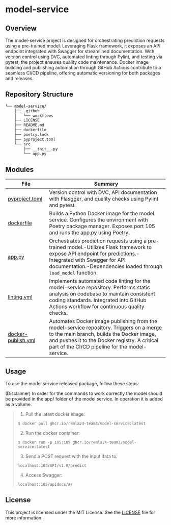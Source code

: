 # model-service

##  Overview

The model-service project is designed for orchestrating prediction requests using a pre-trained model. Leveraging Flask framework, it exposes an API endpoint integrated with Swagger for streamlined documentation. With version control using DVC, automated linting through Pylint, and testing via pytest, the project ensures quality code maintenance. Docker image building and publishing automation through GitHub Actions contribute to a seamless CI/CD pipeline, offering automatic versioning for both packages and releases. 

##  Repository Structure

```sh
└── model-service/
    ├── .github
    │   └── workflows
    ├── LICENSE
    ├── README.md
    ├── dockerfile
    ├── poetry.lock
    ├── pyproject.toml
    └── src
        ├── __init__.py
        └── app.py
```

##  Modules

| File                                                                                        | Summary                                                                                                                                                        |
| ---                                                                                         | ---                                                                                                                                                            |
| [pyproject.toml](https://github.com/remla24-team3/model-service/blob/master/pyproject.toml) | Version control with DVC, API documentation with Flasgger, and quality checks using Pylint and pytest.                                                         |
| [dockerfile](https://github.com/remla24-team3/model-service/blob/master/dockerfile)         | Builds a Python Docker image for the model service. Configures the environment with Poetry package manager. Exposes port 105 and runs the app.py using Poetry. |
| [app.py](https://github.com/remla24-team3/model-service/blob/master/src/app.py) | Orchestrates prediction requests using a pre-trained model.-Utilizes Flask framework to expose API endpoint for predictions.-Integrated with Swagger for API documentation.-Dependencies loaded through `load_model` function. |
| [linting.yml](https://github.com/remla24-team3/model-service/blob/master/.github/workflows/linting.yml)               | Implements automated code linting for the model-service repository. Performs static analysis on codebase to maintain consistent coding standards. Integrated into GitHub Actions workflow for continuous quality checks.                 |
| [docker-publish.yml](https://github.com/remla24-team3/model-service/blob/master/.github/workflows/docker-publish.yml) | Automates Docker image publishing from the model-service repository. Triggers on a merge to the main branch, builds the Docker image, and pushes it to the Docker registry. A critical part of the CI/CD pipeline for the model-service. |

## Usage

To use the model service released package, follow these steps:

(Disclaimer) In order for the commands to work correctly the model should be provided in the app/ folder of the model service. In operation it is added as a volume.

> 1. Pull the latest docker image:
>
> ```console
> $ docker pull ghcr.io/remla24-team3/model-service:latest
> ```
>
> 2. Run the docker container:
> ```console
> $ docker run -p 105:105 ghcr.io/remla24-team3/model-service:latest
> ```
>
> 3. Send a POST request with the input data to:
> ```console
> localhost:105/API/v1.0/predict
> ```
>
> 4. Access Swagger:
> ```console
> localhost:105/apidocs/#/
> ```

## License

This project is licensed under the MIT License. See the [LICENSE](LICENSE) file for more information.